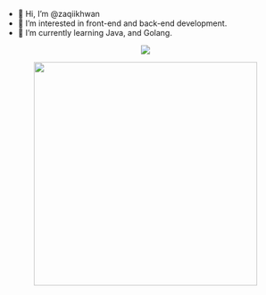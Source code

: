 - 👋 Hi, I’m @zaqiikhwan
- 👀 I’m interested in front-end and back-end development.
- 🌱 I’m currently learning Java, and Golang.
<!-- - 💞️ I’m looking to collaborate on ...
- 📫 How to reach me ... -->

<p align="center"><img src="https://github-readme-stats.vercel.app/api/top-langs/?username=zaqiikhwan&layout=compact&hide=TSQL&theme=chartreuse-dark"></p>
<p align="center" ><img src="https://github-readme-stats.vercel.app/api?username=zaqiikhwan&count_private=true&show_icons=true&&theme=chartreuse-dark&include_all_commits=true" width="400"></p> 

<!---
zaqiikhwan/zaqiikhwan is a ✨ special ✨ repository because its `README.md` (this file) appears on your GitHub profile.
You can click the Preview link to take a look at your changes.
--->
